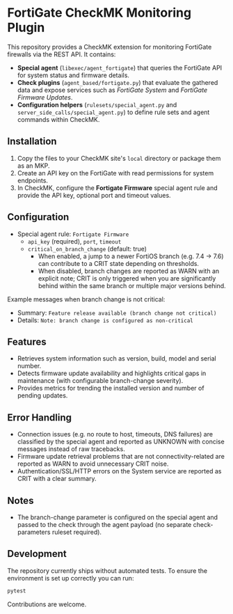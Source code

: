 # FortiGate CheckMK Monitoring Plugin

This repository provides a CheckMK extension for monitoring FortiGate firewalls via the REST API. It contains:

- **Special agent** (`libexec/agent_fortigate`) that queries the FortiGate API for system status and firmware details.
- **Check plugins** (`agent_based/fortigate.py`) that evaluate the gathered data and expose services such as *FortiGate System* and *FortiGate Firmware Updates*.
- **Configuration helpers** (`rulesets/special_agent.py` and `server_side_calls/special_agent.py`) to define rule sets and agent commands within CheckMK.

## Installation

1. Copy the files to your CheckMK site's `local` directory or package them as an MKP.
2. Create an API key on the FortiGate with read permissions for system endpoints.
3. In CheckMK, configure the **Fortigate Firmware** special agent rule and provide the API key, optional port and timeout values.

## Configuration

- Special agent rule: `Fortigate Firmware`
  - `api_key` (required), `port`, `timeout`
  - `critical_on_branch_change` (default: true)
    - When enabled, a jump to a newer FortiOS branch (e.g. 7.4 → 7.6) can contribute to a CRIT state depending on thresholds.
    - When disabled, branch changes are reported as WARN with an explicit note; CRIT is only triggered when you are significantly behind within the same branch or multiple major versions behind.

Example messages when branch change is not critical:

- Summary: `Feature release available (branch change not critical)`
- Details: `Note: branch change is configured as non-critical`

## Features

- Retrieves system information such as version, build, model and serial number.
- Detects firmware update availability and highlights critical gaps in maintenance (with configurable branch-change severity).
- Provides metrics for trending the installed version and number of pending updates.

## Error Handling

- Connection issues (e.g. no route to host, timeouts, DNS failures) are classified by the special agent and reported as UNKNOWN with concise messages instead of raw tracebacks.
- Firmware update retrieval problems that are not connectivity-related are reported as WARN to avoid unnecessary CRIT noise.
- Authentication/SSL/HTTP errors on the System service are reported as CRIT with a clear summary.

## Notes

- The branch-change parameter is configured on the special agent and passed to the check through the agent payload (no separate check-parameters ruleset required).

## Development

The repository currently ships without automated tests. To ensure the environment is set up correctly you can run:

```bash
pytest
```

Contributions are welcome.
